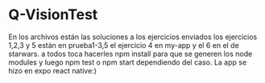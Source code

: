 # Q-VisionTest
En los archivos están las soluciones a los ejercicios enviados los ejercicios 1,2,3 y 5 están en prueba1-3,5 el ejercicio 4 en my-app y el 6 en el de starwars. a todos toca hacerles npm install para que se generen los node modules y luego npm test o npm start dependiendo del caso. La app se hizo en expo react native:)
